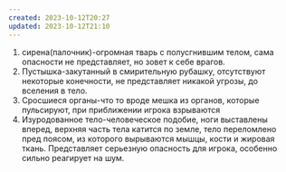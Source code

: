 ```yaml
---
created: 2023-10-12T20:27
updated: 2023-10-12T21:10
---
```

1. сирена(палочник)-огромная тварь с полусгнившим телом, сама опасности не представляет, но зовет к себе врагов. 
2. Пустышка-закутанный в смирительную рубашку, отсутствуют некоторые конечности, не представляет никакой угрозы, до вселения в тело.
3. Сросшиеся органы-что то вроде мешка из органов, которые пульсируют, при приближении игрока взрываются
4. Изуродованное тело-человеческое подобие, ноги выставлены вперед, верхняя часть тела катится по земле, тело переломлено пред поясом, из которого вырываются мышцы, кости и жировая ткань. Представляет серьезную опасность для игрока, особенно сильно реагирует на шум.
